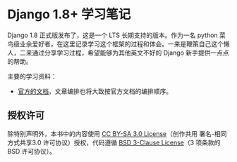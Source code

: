 Django 1.8+ 学习笔记
===

Django 1.8 正式版发布了，这是一个 LTS 长期支持的版本。作为一名 python 菜鸟级业余爱好者，在这里记录学习这个框架的过程和体会。一来是鞭策自己这个懒人，二来通过分享学习过程，希望能够为其他英文不好的 Django 新手提供一点点的帮助。

主要的学习资料：

- [官方的文档](https://docs.djangoproject.com/en/1.8/)，文章编排也将大致按官方文档的编排顺序。

## 授权许可
除特别声明外，本书中的内容使用 [CC BY-SA 3.0 License](http://creativecommons.org/licenses/by-sa/3.0/)（创作共用 署名-相同方式共享3.0 许可协议）授权，代码遵循 [BSD 3-Clause License](https://github.com/astaxie/build-web-application-with-golang/blob/master/LICENSE.md)（3 项条款的 BSD 许可协议）。